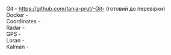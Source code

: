 Git - https://github.com/tania-prut/-Git- (готовий до перевірки) <br>
Docker - <br>
Coordinates  - <br>
Radar  -  <br>
GPS -  <br>
Loran -  <br>
Kalman - <br>
